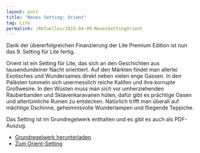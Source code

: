 ```yaml
---
layout: post
title: "Neues Setting: Orient"
tag: Lite
permalink: /Aktuelles/2015-04-09-NeuesSettingOrient
---
```


Dank der übererfolgreichen Finanzierung der Lite Premium Edition ist nun das 9. Setting für Lite fertig.

Orient ist ein Setting für Lite, das sich an den Geschichten aus tausendundeiner Nacht orientiert. Auf den Märkten findet man allerlei Exotisches und Wundersames direkt neben vielen enge Gassen. In den Palästen tummeln sich unermesslich reiche Kalifen und ihre korrupte Großwesire. In den Wüsten muss man sich vor umherziehenden Räuberbanden und Sklavenkaravanen hüten, dafür gibt es prächtige Oasen und altertümliche Ruinen zu entdecken. Natürlich trifft man überall auf mächtige Dschinne, geheimnisvolle Wunderlampen und fliegende Teppiche.

Das Setting ist im Grundregelwerk enthalten und es gibt es auch als PDF-Auszug.

- [Grundregelwerk herunterladen](https://lite.jcgames.de/Publikationen/)
- [Zum Orient-Setting](https://lite.jcgames.de/Settings/Orient/)
